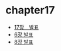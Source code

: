 # chapter17
- [17장　발표](https://s-wlii.github.io/posts/algo1/)
- [6장 발표](https://s-wlii.github.io/posts/algo8/)
- [8장 발표](https://s-wlii.github.io/posts/algo10/)
